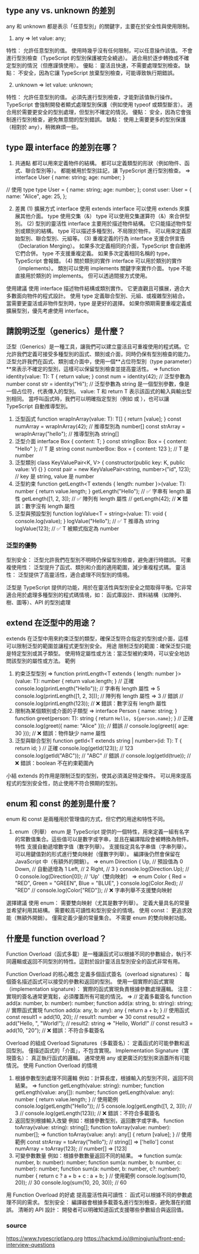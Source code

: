 ## type any vs. unknown 的差別
any 和 unknown 都是表示「任意型別」的關鍵字，主要在於安全性與使用限制。
1. any
=> let value: any;

特性：
允許任意型別的值。
使用時幾乎沒有任何限制，可以任意操作該值。
不會進行型別檢查（TypeScript 的型別保護被完全繞過）。
適合用於逐步轉換或不確定型別的情況（但應謹慎使用）。
優點：
    靈活且快速，不需要處理型別檢查。
缺點：
    不安全，因為它讓 TypeScript 放棄型別檢查，可能導致執行期錯誤。

2. unknown
=> let value: unknown;

特性：
允許任意型別的值。
必須先進行型別檢查，才能對該值執行操作。
TypeScript 會強制開發者顯式處理型別保護（例如使用 typeof 或類型斷言）。
適合用於需要更安全的型別處理，但型別不確定的情況。
優點：
    安全，因為它會強制進行型別檢查，避免無意間的型別錯誤。
缺點：
    使用上需要更多的型別保護（相對於 any），稍微麻煩一些。

## type 跟 interface 的差別在哪？
1. 共通點
都可以用來定義物件的結構。
都可以定義類型的形狀（例如物件、函式、聯合型別等）。
都能被用於型別註記，讓 TypeScript 進行型別檢查。
=> 
interface User {
  name: string;
  age: number;
}

// 使用 type
type User = {
  name: string;
  age: number;
};
const user: User = {
  name: "Alice",
  age: 25,
};

2. 差異
(1) 擴展方式
interface 使用 extends
interface 可以使用 extends 來擴展其他介面。
type 使用交集（&）
type 可以使用交集運算符（&）來合併型別。
(2) 型別的靈活性
interface 主要用於描述物件結構。
它只能描述物件型別或類別的結構。
type 可以描述多種型別，不局限於物件。
可以用來定義原始型別、聯合型別、元組等。
(3) 重複定義的行為
interface 支援合併宣告（Declaration Merging）。
如果多次定義相同的介面，TypeScript 會自動將它們合併。
type 不支援重複定義。
如果多次定義相同名稱的 type，TypeScript 會報錯。
(4) 關於類別的實作
interface 可以用於類別的實作（implements）。
類別可以使用 implements 關鍵字來實作介面。
type 不能直接用於類別的 implements。
但可以透過間接方式使用。

使用建議
使用 interface 描述物件結構或類別實作。
它更直觀且可擴展，適合大多數面向物件的程式設計。
使用 type 定義聯合型別、元組、或複雜型別結合。
當需要更靈活或非物件型別時，type 是更好的選擇。
如果你預期需要重複定義或擴展型別，優先考慮使用 interface。

## 請說明泛型（generics）是什麼？
泛型（Generics）是一種工具，讓我們可以建立靈活且可重複使用的程式碼。它允許我們定義可接受多種型別的函式、類別或介面，同時仍保有型別檢查的能力。
泛型允許我們在函式、類別或介面中，使用一個**占位符型別（type parameter）**來表示不確定的型別，這樣可以保留型別檢查並提高靈活性。
=>
function identity<T>(value: T): T {
  return value;
}
const num = identity<number>(42);   // 泛型參數為 number
const str = identity<string>("Hi"); // 泛型參數為 string
<T> 是一個型別參數，像是一個占位符，代表傳入的型別。
value: T 和 return T 表示該函式的輸入與輸出型別相同。
當呼叫函式時，我們可以明確指定型別（例如 <number> 或 <string>），也可以讓 TypeScript 自動推導型別。

1. 泛型函式
function wrapInArray<T>(value: T): T[] {
  return [value];
}
const numArray = wrapInArray(42);      // 推導型別為 number[]
const strArray = wrapInArray("hello"); // 推導型別為 string[]
2. 泛型介面
interface Box<T> {
  content: T;
}
const stringBox: Box<string> = { content: "Hello" }; // T 是 string
const numberBox: Box<number> = { content: 123 };     // T 是 number
3. 泛型類別
class KeyValuePair<K, V> {
  constructor(public key: K, public value: V) {}
}
const pair = new KeyValuePair<string, number>("id", 123);
// key 是 string, value 是 number
4. 泛型約束
function getLength<T extends { length: number }>(value: T): number {
  return value.length;
}
getLength("Hello"); // ✅ 字串有 length 屬性
getLength([1, 2, 3]); // ✅ 陣列有 length 屬性
// getLength(42); // ❌ 錯誤：數字沒有 length 屬性
5. 泛型與預設型別
function logValue<T = string>(value: T): void {
  console.log(value);
}
logValue("Hello"); // ✅ T 推導為 string
logValue(123);     // ✅ T 被顯式指定為 number

### 泛型的優勢
型別安全：
泛型允許我們在型別不明時仍保留型別檢查，避免運行時錯誤。
可重複使用性：
泛型提升了函式、類別和介面的適用範圍，減少重複程式碼。
靈活性：
泛型提供了高靈活性，適合處理不同型別的情境。

泛型是 TypeScript 提供的功能，用於在靈活性與型別安全之間取得平衡。它非常適合用於處理多種型別的程式碼情境，如：
函式庫設計、資料結構（如陣列、樹、圖等）、API 的型別處理

## extend 在泛型中的用途？
extends 在泛型中用來約束泛型的類型，確保泛型符合指定的型別或介面，這樣可以限制泛型的範圍並讓程式更型別安全。
用途
限制泛型的範圍：確保泛型只能是特定型別或其子類型。
使用特定屬性或方法：當泛型被約束時，可以安全地訪問該型別的屬性或方法。
範例
1. 約束泛型型別
=>
function printLength<T extends { length: number }>(value: T): number {
  return value.length;
}
// 正確
console.log(printLength("Hello")); // 字串有 length 屬性 => 5
console.log(printLength([1, 2, 3])); // 陣列有 length 屬性 => 3
// 錯誤
// console.log(printLength(123)); // ❌ 錯誤：數字沒有 length 屬性
2. 限制為某個類別或介面的子類型
=>
interface Person {
  name: string;
}
function greet<T extends Person>(person: T): string {
  return `Hello, ${person.name}`;
}
// 正確
console.log(greet({ name: "Alice" }));
// 錯誤
// console.log(greet({ age: 30 })); // ❌ 錯誤：物件缺少 name 屬性
3. 泛型與聯合型別
function getId<T extends string | number>(id: T): T {
  return id;
}
// 正確
console.log(getId(123)); // 123
console.log(getId("ABC")); // "ABC"
// 錯誤
// console.log(getId(true)); // ❌ 錯誤：boolean 不在約束範圍內

小結
extends 的作用是限制泛型的型別，使其必須滿足特定條件。
可以用來提高程式的型別安全性，防止使用不符合預期的型別。

## enum 和 const 的差別是什麼？
enum 和 const 是兩種用於管理值的方式，但它們的用途和特性不同。
1. enum（列舉）
enum 是 TypeScript 提供的一個特性，用來定義一組有名字的常數值集合。這些值可以是數字或字串，並且在編譯階段會被轉換為物件。
特性
支援自動遞增數字值（數字列舉）。
支援指定具名字串值（字串列舉）。
可以用鍵值對的形式進行雙向映射（僅數字列舉）。
編譯後仍然會保留在 JavaScript 中（有額外的開銷）。
=>
enum Direction {
  Up,    // 預設值為 0
  Down,  // 自動遞增為 1
  Left,  // 2
  Right, // 3
}
console.log(Direction.Up);    // 0
console.log(Direction[0]);    // 'Up'（雙向映射）
=>
enum Color {
  Red = "RED",
  Green = "GREEN",
  Blue = "BLUE",
}
console.log(Color.Red); // "RED"
// console.log(Color["RED"]); // ❌ 字串列舉不支援雙向映射

選擇建議
使用 enum：
需要雙向映射（尤其是數字列舉）。
定義大量具名的常量並希望利用其結構。
需要較高可讀性和型別安全的情境。
使用 const：
更追求效能（無額外開銷）。
僅需定義少量的常量集合。
不需要 enum 的雙向映射功能。

## 什麼是 function overload？
Function Overload（函式多載）是一種讓函式可以根據不同的參數組合，執行不同邏輯或返回不同型別的特性。這對於設計靈活且型別安全的函式非常有用。

Function Overload 的核心概念
定義多個函式簽名（overload signatures）：
每個簽名描述函式可以接受的參數和返回的型別。
使用一個實際的函式實現（implementation signature）：
實際的函式實現負責根據參數處理邏輯。
注意：實現的簽名通常更寬鬆，必須覆蓋所有可能的情況。
=>
// 定義多載簽名
function add(a: number, b: number): number;
function add(a: string, b: string): string;
// 實際函式實現
function add(a: any, b: any): any {
  return a + b;
}
// 使用函式
const result1 = add(10, 20);      // result1: number => 30
const result2 = add("Hello, ", "World!"); // result2: string => "Hello, World!"
// const result3 = add(10, "20"); // ❌ 錯誤：不符合多載簽名

Overload 的組成
Overload Signatures（多載簽名）：
定義函式的可能參數和返回型別。
僅描述函式的「介面」，不包含實現。
Implementation Signature（實現簽名）：
真正執行函式的邏輯。
通常使用 any 或更廣泛的型別來涵蓋所有可能情況。
使用 Function Overload 的情境
1. 根據參數型別處理不同邏輯
例如：計算長度，根據輸入的型別不同，返回不同結果。
=>
function getLength(value: string): number;
function getLength(value: any[]): number;
function getLength(value: any): number {
  return value.length;
}
// 使用範例
console.log(getLength("Hello")); // 5
console.log(getLength([1, 2, 3])); // 3
// console.log(getLength(123));   // ❌ 錯誤：不符合多載簽名
2. 返回型別根據輸入改變
例如：根據參數型別，返回數字或字串。
function toArray(value: string): string[];
function toArray(value: number): number[];
=>
function toArray(value: any): any[] {
  return [value];
}
// 使用範例
const strArray = toArray("hello"); // string[] => ['hello']
const numArray = toArray(123);     // number[] => [123]
3. 可變參數數量
例如：根據參數數量返回不同的結果。
=>
function sum(a: number, b: number): number;
function sum(a: number, b: number, c: number): number;
function sum(a: number, b: number, c?: number): number {
  return c ? a + b + c : a + b;
}
// 使用範例
console.log(sum(10, 20));       // 30
console.log(sum(10, 20, 30));   // 60

用 Function Overload 的好處
提高靈活性與可讀性：
函式可以根據不同的參數處理不同的需求。
型別安全：
編譯器會根據多載簽名進行型別檢查，避免潛在的錯誤。
清晰的 API 設計：
開發者可以明確知道函式支援哪些參數組合與返回值。



### source
https://www.typescriptlang.org
https://hackmd.io/@mingjunlu/front-end-interview-questions